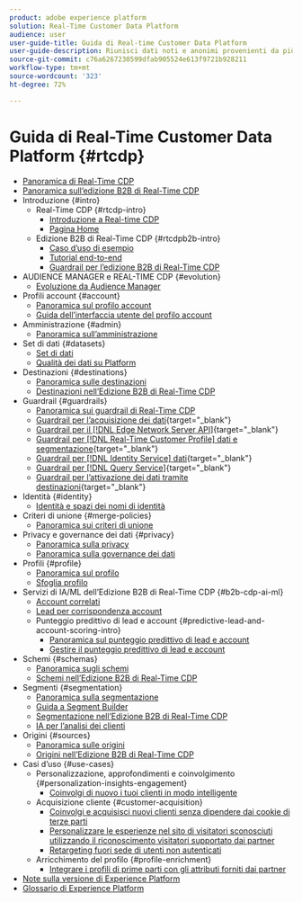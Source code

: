 ```yaml
---
product: adobe experience platform
solution: Real-Time Customer Data Platform
audience: user
user-guide-title: Guida di Real-time Customer Data Platform
user-guide-description: Riunisci dati noti e anonimi provenienti da più sorgenti aziendali per creare profili cliente, segmenti di pubblico da tali profili e attivare tali segmenti in destinazioni di terze parti.
source-git-commit: c76a6267230599dfab905524e613f9721b928211
workflow-type: tm+mt
source-wordcount: '323'
ht-degree: 72%

---
```



# Guida di Real-Time Customer Data Platform {#rtcdp}

* [Panoramica di Real-Time CDP](overview.md)
* [Panoramica sull’edizione B2B di Real-Time CDP](b2b-overview.md)
* Introduzione {#intro}
   * Real-Time CDP {#rtcdp-intro}
      * [Introduzione a Real-time CDP](get-started.md)
      * [Pagina Home](home-page-dashboards.md)
   * Edizione B2B di Real-Time CDP {#rtcdpb2b-intro}
      * [Caso d’uso di esempio](./b2b-use-case.md)
      * [Tutorial end-to-end](./b2b-tutorial.md)
      * [Guardrail per l’edizione B2B di Real-Time CDP](b2b-guardrails.md)
* AUDIENCE MANAGER e REAL-TIME CDP {#evolution}
   * [Evoluzione da Audience Manager](aam-to-rtcdp.md)
* Profili account {#account}
   * [Panoramica sul profilo account](accounts/account-profile-overview.md)
   * [Guida dell’interfaccia utente del profilo account](accounts/account-profile-ui-guide.md)
* Amministrazione {#admin}
   * [Panoramica sull’amministrazione](administration/admin-overview.md)
* Set di dati {#datasets}
   * [Set di dati](datasets/dataset.md)
   * [Qualità dei dati su Platform](datasets/data-quality.md)
* Destinazioni {#destinations}
   * [Panoramica sulle destinazioni](destinations/overview.md)
   * [Destinazioni nell’Edizione B2B di Real-Time CDP](destinations/b2b.md)
* Guardrail {#guardrails}
   * [Panoramica sui guardrail di Real-Time CDP](guardrails/overview.md)
   * [Guardrail per l’acquisizione dei dati](https://experienceleague.adobe.com/docs/experience-platform/ingestion/guardrails.html){target="_blank"}
   * [Guardrail per il [!DNL Edge Network Server API]](https://experienceleague.adobe.com/docs/experience-platform/edge-network-server-api/guardrails.html){target="_blank"}
   * [Guardrail per [!DNL Real-Time Customer Profile] dati e segmentazione](https://experienceleague.adobe.com/docs/experience-platform/profile/guardrails.html?lang=it){target="_blank"}
   * [Guardrail per [!DNL Identity Service] dati](https://experienceleague.adobe.com/docs/experience-platform/identity/guardrails.html){target="_blank"}
   * [Guardrail per [!DNL Query Service]](https://experienceleague.adobe.com/docs/experience-platform/query/guardrails.html){target="_blank"}
   * [Guardrail per l’attivazione dei dati tramite destinazioni](https://experienceleague.adobe.com/docs/experience-platform/destinations/guardrails.html){target="_blank"}
* Identità {#identity}
   * [Identità e spazi dei nomi di identità](profile/identities-overview.md)
* Criteri di unione {#merge-policies}
   * [Panoramica sui criteri di unione](profile/merge-policies.md)
* Privacy e governance dei dati {#privacy}
   * [Panoramica sulla privacy](privacy/privacy-overview.md)
   * [Panoramica sulla governance dei dati](privacy/data-governance-overview.md)
* Profili {#profile}
   * [Panoramica sul profilo](profile/profile-overview.md)
   * [Sfoglia profilo](profile/profile-browse.md)
* Servizi di IA/ML dell’Edizione B2B di Real-Time CDP {#b2b-cdp-ai-ml}
   * [Account correlati](b2b-ai-ml-services/related-accounts.md)
   * [Lead per corrispondenza account](b2b-ai-ml-services/lead-to-account-matching.md)
   * Punteggio predittivo di lead e account {#predictive-lead-and-account-scoring-intro}
      * [Panoramica sul punteggio predittivo di lead e account](b2b-ai-ml-services/predictive-lead-and-account-scoring.md)
      * [Gestire il punteggio predittivo di lead e account](b2b-ai-ml-services/manage-predictive-lead-and-account-scoring.md)
* Schemi {#schemas}
   * [Panoramica sugli schemi](schemas/overview.md)
   * [Schemi nell’Edizione B2B di Real-Time CDP](schemas/b2b.md)
* Segmenti {#segmentation}
   * [Panoramica sulla segmentazione](segmentation/segmentation-overview.md)
   * [Guida a Segment Builder](segmentation/segment-builder-guide.md)
   * [Segmentazione nell’Edizione B2B di Real-Time CDP](segmentation/b2b.md)
   * [IA per l’analisi dei clienti](segmentation/customer-ai.md)
* Origini {#sources}
   * [Panoramica sulle origini](sources/sources-overview.md)
   * [Origini nell’Edizione B2B di Real-Time CDP](sources/b2b.md)
* Casi d’uso {#use-cases}
   * Personalizzazione, approfondimenti e coinvolgimento {#personalization-insights-engagement}
      * [Coinvolgi di nuovo i tuoi clienti in modo intelligente](/help/rtcdp/use-case-guides/intelligent-re-engagement/intelligent-re-engagement.md)
   * Acquisizione cliente {#customer-acquisition}
      * [Coinvolgi e acquisisci nuovi clienti senza dipendere dai cookie di terze parti](/help/rtcdp/partner-data/prospecting.md)
      * [Personalizzare le esperienze nel sito di visitatori sconosciuti utilizzando il riconoscimento visitatori supportato dai partner](/help/rtcdp/partner-data/onsite-personalization.md)
      * [Retargeting fuori sede di utenti non autenticati](./partner-data/offsite-retargeting.md)
   * Arricchimento del profilo {#profile-enrichment}
      * [Integrare i profili di prime parti con gli attributi forniti dai partner](/help/rtcdp/partner-data/supplement-first-party-profiles.md)
* [Note sulla versione di Experience Platform](https://www.adobe.com/go/platform-release-notes-it)
* [Glossario di Experience Platform](https://www.adobe.com/go/platform-glossary-it)